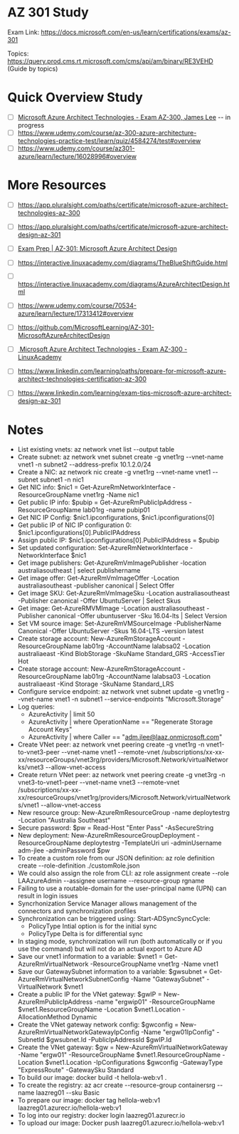 # AZ 301 Study

Exam Link: https://docs.microsoft.com/en-us/learn/certifications/exams/az-301

Topics: https://query.prod.cms.rt.microsoft.com/cms/api/am/binary/RE3VEHD (Guide by topics)

# Quick Overview Study
- [ ] [Microsoft Azure Architect Technologies - Exam AZ-300, James Lee](https://linuxacademy.com/cp/modules/view/id/280?redirect_uri=https://app.linuxacademy.com/search?categories=Azure&type=Course&difficulty=Advanced) -- in progress
- [ ] https://www.udemy.com/course/az-300-azure-architecture-technologies-practice-test/learn/quiz/4584274/test#overview
- [ ] https://www.udemy.com/course/az301-azure/learn/lecture/16028996#overview

# More Resources
- [ ] https://app.pluralsight.com/paths/certificate/microsoft-azure-architect-technologies-az-300
- [ ] https://app.pluralsight.com/paths/certificate/microsoft-azure-architect-design-az-301
- [ ] [Exam Prep | AZ-301: Microsoft Azure Architect Design](https://www.youtube.com/watch?v=q0zKXHWRmgo)
- [ ] https://interactive.linuxacademy.com/diagrams/TheBlueShiftGuide.html
- [ ] https://interactive.linuxacademy.com/diagrams/AzureArchitectDesign.html
- [ ] https://www.udemy.com/course/70534-azure/learn/lecture/17313412#overview
- [ ] https://github.com/MicrosoftLearning/AZ-301-MicrosoftAzureArchitectDesign
- [ ] [ Microsoft Azure Architect Technologies - Exam AZ-300  - LinuxAcademy](https://linuxacademy.com/cp/modules/view/id/280)
- [ ] https://www.linkedin.com/learning/paths/prepare-for-microsoft-azure-architect-technologies-certification-az-300
- [ ] https://www.linkedin.com/learning/exam-tips-microsoft-azure-architect-design-az-301


# Notes
- List existing vnets: az network vnet list --output table
- Create subnet: az network vnet subnet create -g vnet1rg --vnet-name vnet1 -n subnet2 --address-prefix 10.1.2.0/24
- Create a NIC: az network nic create -g vnet1rg --vnet-name vnet1 --subnet subnet1 -n nic1
- Get NIC info: $nic1 = Get-AzureRmNetworkInterface -ResourceGroupName vnet1rg -Name nic1
- Get public IP info: $pubip = Get-AzureRmPublicIpAddress -ResourceGroupName lab01rg -name pubip01
- Get NIC IP Config: $nic1.ipconfigurations, $nic1.ipconfigurations[0]
- Get public IP of NIC IP configuration 0: $nic1.ipconfigurations[0].PublicIPAddress
- Assign public IP: $nic1.ipconfigurations[0].PublicIPAddress = $pubip
- Set updated configuration: Set-AzureRmNetworkInterface -NetworkInterface $nic1
- Get image publishers: Get-AzureRmVmImagePublisher -location australiasoutheast | select publishername
- Get image offer: Get-AzureRmVmImageOffer -Location australiasoutheast -publisher canonical | Select Offer
- Get image SKU: Get-AzureRmVmImageSku -Location australiasoutheast -Publisher canonical -Offer UbuntuServer | Select Skus
- Get image: Get-AzureRMVMImage -Location australiasoutheast -Publisher canonical -Offer ubuntuserver -Sku 16.04-lts | Select Version
- Set VM source image: Set-AzureRmVMSourceImage -PublisherName Canonical -Offer UbuntuServer -Skus 16.04-LTS -version latest
- Create storage account: New-AzureRmStorageAccount -ResourceGroupName lab01rg -AccountName lalabsa02 -Location australiaeast -Kind BlobStorage -SkuName Standard_GRS -AccessTier Hot
- Create storage account: New-AzureRmStorageAccount -ResourceGroupName lab01rg -AccountName lalabsa03 -Location australiaeast -Kind Storage -SkuName Standard_LRS
- Configure service endpoint: az network vnet subnet update -g vnet1rg --vnet-name vnet1 -n subnet1 --service-endpoints "Microsoft.Storage"
- Log queries:
  * AzureActivity | limit 50
  * AzureActivity | where OperationName == "Regenerate Storage Account Keys"
  * AzureActivity | where Caller == "adm.jlee@laaz.onmicrosoft.com"
- Create VNet peer: az network vnet peering create -g vnet1rg -n vnet1-to-vnet3-peer --vnet-name vnet1 --remote-vnet /subscriptions/xx-xx-xx/resourceGroups/vnet3rg/providers/Microsoft.Network/virtualNetworks/vnet3 --allow-vnet-access
- Create return VNet peer: az network vnet peering create -g vnet3rg -n vnet3-to-vnet1-peer --vnet-name vnet3 --remote-vnet /subscriptions/xx-xx-xx/resourceGroups/vnet1rg/providers/Microsoft.Network/virtualNetworks/vnet1 --allow-vnet-access
- New resource group: New-AzureRmResourceGroup -name deploytestrg -Location "Australia Southeast"
- Secure password: $pw = Read-Host "Enter Pass" -AsSecureString
- New deployment: New-AzureRmResourceGroupDeployment -ResourceGroupName deploytestrg -TemplateUri uri -adminUsername adm-jlee -adminPassword $pw
- To create a custom role from our JSON definition: az role definition create --role-definition ./customRole.json
- We could also assign the role from CLI: az role assignment create --role LAAzureAdmin --assignee username --resource-group rgname
- Failing to use a routable-domain for the user-principal name (UPN) can result in login issues
- Syncrhonization Service Manager allows management of the connectors and synchronization profiles
- Synchronization can be triggered using: Start-ADSyncSyncCycle:
  * PolicyType Intial option is for the initial sync
  * PolicyType Delta is for differential sync
- In staging mode, synchronization will run (both automatically or if you use the command) but will not do an actual export to Azure AD
- Save our vnet1 information to a variable: $vnet1 = Get-AzureRmVirtualNetwork -ResourceGroupName vnet1rg -Name vnet1
- Save our GatewaySubnet information to a variable: $gwsubnet = Get-AzureRmVirtualNetworkSubnetConfig -Name "GatewaySubnet" -VirtualNetwork $vnet1
- Create a public IP for the VNet gateway: $gwIP = New-AzureRmPublicIpAddress -name "ergwip01" -ResourceGroupName $vnet1.ResourceGroupName -Location $vnet1.Location -AllocationMethod Dynamic
- Create the VNet gateway network config: $gwconfig = New-AzureRmVirtualNetworkGatewayIpConfig -Name "ergw01IpConfig" -SubnetId $gwsubnet.Id -PublicIpAddressId $gwIP.Id
- Create the VNet gateway: $gw = New-AzureRmVirtualNetworkGateway -Name "ergw01" -ResourceGroupName $vnet1.ResourceGroupName -Location $vnet1.Location -IpConfigurations $gwconfig -GatewayType "ExpressRoute" -GatewaySku Standard
- To build our image: docker build -t hellola-web:v1 .
- To create the registry: az acr create --resource-group containersrg --name laazreg01 --sku Basic
- To prepare our image: docker tag hellola-web:v1 laazreg01.azurecr.io/hellola-web:v1
- To log into our registry: docker login laazreg01.azurecr.io
- To upload our image: Docker push laazreg01.azurecr.io/hellola-web:v1
